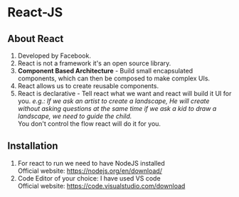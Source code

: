 # React-JS

## About React 

1.	Developed by Facebook.
2.	React is not a framework it's an open source library.
3.	**Component Based Architecture** - Build small encapsulated components, which can then be composed to make complex UIs. 
4.	React allows us to create reusable components.
5.	React is declarative - Tell react what we want and react will build it UI for you.
 *e.g.: If we ask an artist to create a landscape, He will create without asking questions at the same time if we ask a kid to draw a landscape, we need to guide the child.*  
You don't control the flow react will do it for you.
    
## Installation 

1.	For react to run we need to have NodeJS installed  
     		Official website: https://nodejs.org/en/download/ 
2.	Code Editor of your choice: I have used VS code  
           Official website: https://code.visualstudio.com/download


    
  

